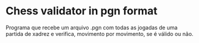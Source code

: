 # Chess validator in pgn format

Programa que recebe um arquivo .pgn com todas as jogadas de uma partida de xadrez e verifica, movimento por movimento, se é válido ou não.
